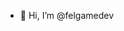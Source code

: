 - 👋 Hi, I’m @felgamedev

<!---
felgamedev/felgamedev is a ✨ special ✨ repository because its `README.md` (this file) appears on your GitHub profile.
You can click the Preview link to take a look at your changes.
--->
